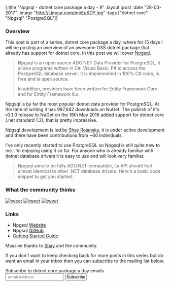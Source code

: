 {:title  "Npgsql - dotnet core package a day - 9"
 :layout :post
 :date   "28-03-2017"
 :image  "http://i.imgur.com/moEuXDY.jpg"
 :tags   ["dotnet core" "Npgsql" "PostgreSQL"]}


### Overview

This post is part of a series, dotnet core package a day, where for 15 days I will be posting an overview of an awesome OSS dotnet package that already has support for dotnet core. In this post we will cover [Npgsql](https://github.com/jbogard/Npgsql).
 
> Npgsql is an open source ADO.NET Data Provider for PostgreSQL, it allows programs written in C#, Visual Basic, F# to access the PostgreSQL database server. It is implemented in 100% C# code, is free and is open source.
>
> In addition, providers have been written for Entity Framework Core and for Entity Framework 6.x.

Npgsql is by far the most popular dotnet data provider for PostgreSQL. At the time of writing it has 987,642 downloads on NuGet. The publish of it's v3.1.0 release to NuGet on the 16th May 2016 added support for dotnet core (.net standard 1.3), that is pretty impressive.

Npgsql development is led by [Shay Rojansky](https://twitter.com/shayrojansky), it is under active development and there have been contributions from ~60 individuals.

I've only recently started to use PostgreSQL so Npgsql is still quite new to me. I'm enjoying using it so far. For anyone who is already familiar with dotnet database drivers it is easy to use and will look very familiar.

> Npgsql aims to be fully ADO.NET-compatible, its API should feel almost identical to other .NET database drivers. Here's a basic code snippet to get you started.

### What the community thinks

[![tweet](http://i.imgur.com/BDWmdgd.png)](https://twitter.com/FransBouma/status/840857586178129920)
[![tweet](http://i.imgur.com/WBYlKSQ.png)](https://twitter.com/shayrojansky/status/844238439117737984)
[![tweet](http://i.imgur.com/RI0i0Lb.png)](https://twitter.com/oss_csharp/status/842697581130145792)

### Links

* Npgsql [Website](http://www.npgsql.org/)
* Npgsql [GitHub](https://github.com/npgsql/npgsql)
* [Getting Started Guide](http://www.npgsql.org/doc/index.html)

Massive thanks to [Shay](https://twitter.com/shayrojansky) and the community.

If you don't want to keep checking back for more posts in this series but do want an email in your inbox then you can subscribe to the mailing list below.

<link href="//cdn-images.mailchimp.com/embedcode/slim-10_7.css" rel="stylesheet" type="text/css">
<div id="mc_embed_signup">
<form action="//xyz.us15.list-manage.com/subscribe/post?u=b6063259bae6e4712948e9cb9&amp;id=802d24879d" method="post" id="mc-embedded-subscribe-form" name="mc-embedded-subscribe-form" class="validate" target="_blank" novalidate>
<div id="mc_embed_signup_scroll">
<label for="mce-EMAIL">Subscribe to dotnet core package a day emails </label>
<br />
<input style="padding:2px;" type="email" value="" name="EMAIL" class="email" id="mce-EMAIL" placeholder=" email address" required>
<!-- real people should not fill this in and expect good things - do not remove this or risk form bot signups-->
<div style="position: absolute; left: -5000px;" aria-hidden="true"><input type="text" name="b_b6063259bae6e4712948e9cb9_802d24879d" tabindex="-1" value=""></div>
<input style="padding:2px;" type="submit" value="Subscribe" name="subscribe" id="mc-embedded-subscribe" class="button"></div>
</div>
</form>
</div>
